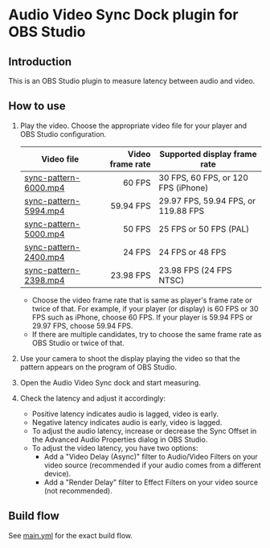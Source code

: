 # Audio Video Sync Dock plugin for OBS Studio

## Introduction

This is an OBS Studio plugin to measure latency between audio and video.

## How to use

1. Play the video.
   Choose the appropriate video file for your player and OBS Studio configuration.

   | Video file | Video frame rate | Supported display frame rate |
   | ---------- | ----------------:| --------------------- |
   | [sync-pattern-6000.mp4](https://norihiro.github.io/obs-audio-video-sync-dock/sync-pattern-6000.mp4) | 60 FPS    | 30 FPS, 60 FPS, or 120 FPS (iPhone) |
   | [sync-pattern-5994.mp4](https://norihiro.github.io/obs-audio-video-sync-dock/sync-pattern-5994.mp4) | 59.94 FPS | 29.97 FPS, 59.94 FPS, or 119.88 FPS |
   | [sync-pattern-5000.mp4](https://norihiro.github.io/obs-audio-video-sync-dock/sync-pattern-5000.mp4) | 50 FPS    | 25 FPS or 50 FPS (PAL) |
   | [sync-pattern-2400.mp4](https://norihiro.github.io/obs-audio-video-sync-dock/sync-pattern-2400.mp4) | 24 FPS    | 24 FPS or 48 FPS |
   | [sync-pattern-2398.mp4](https://norihiro.github.io/obs-audio-video-sync-dock/sync-pattern-2398.mp4) | 23.98 FPS | 23.98 FPS (24 FPS NTSC) |

   - Choose the video frame rate that is same as player's frame rate or twice of that. For example, if your player (or display) is 60 FPS or 30 FPS such as iPhone, choose 60 FPS. If your player is 59.94 FPS or 29.97 FPS, choose 59.94 FPS.
   - If there are multiple candidates, try to choose the same frame rate as OBS Studio or twice of that.

2. Use your camera to shoot the display playing the video so that the pattern appears on the program of OBS Studio.
3. Open the Audio Video Sync dock and start measuring.
4. Check the latency and adjust it accordingly:
   - Positive latency indicates audio is lagged, video is early.
   - Negative latency indicates audio is early, video is lagged.
   - To adjust the audio latency, increase or decrease the Sync Offset in the Advanced Audio Properties dialog in OBS Studio.
   - To adjust the video latency, you have two options:
     - Add a "Video Delay (Async)" filter to Audio/Video Filters on your video source (recommended if your audio comes from a different device).
     - Add a "Render Delay" filter to Effect Filters on your video source (not recommended).

## Build flow
See [main.yml](.github/workflows/main.yml) for the exact build flow.
